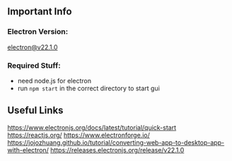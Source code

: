 ## Important Info
### Electron Version:
electron@v22.1.0
### Required Stuff:
* need node.js for electron
* run `npm start` in the correct directory to start gui

## Useful Links
https://www.electronjs.org/docs/latest/tutorial/quick-start
https://reactjs.org/
https://www.electronforge.io/
https://jojozhuang.github.io/tutorial/converting-web-app-to-desktop-app-with-electron/
https://releases.electronjs.org/release/v22.1.0
